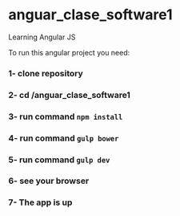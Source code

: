 # anguar_clase_software1
Learning Angular JS

To run this angular project you need:

### 1- clone repository 
### 2- cd /anguar_clase_software1
### 3- run command ```npm install```
### 4- run command ```gulp bower```
### 5- run command ```gulp dev```
### 6- see your browser

### 7- The app is up
